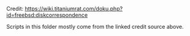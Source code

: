 Credit: https://wiki.titaniumrat.com/doku.php?id=freebsd:diskcorrespondence

Scripts in this folder mostly come from the linked credit source above.
